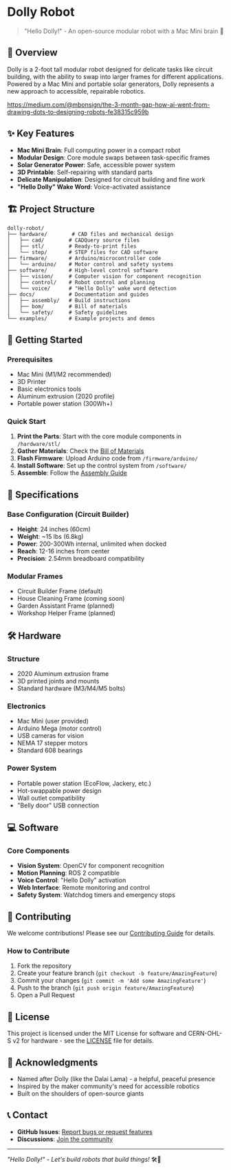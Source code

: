 # Dolly Robot

> "Hello Dolly!" - An open-source modular robot with a Mac Mini brain 🤖

## 🌟 Overview

Dolly is a 2-foot tall modular robot designed for delicate tasks like circuit building, with the ability to swap into larger frames for different applications. Powered by a Mac Mini and portable solar generators, Dolly represents a new approach to accessible, repairable robotics.

https://medium.com/@mbonsign/the-3-month-gap-how-ai-went-from-drawing-dots-to-designing-robots-fe38315c959b  

## ✨ Key Features

- **Mac Mini Brain**: Full computing power in a compact robot
- **Modular Design**: Core module swaps between task-specific frames
- **Solar Generator Power**: Safe, accessible power system
- **3D Printable**: Self-repairing with standard parts
- **Delicate Manipulation**: Designed for circuit building and fine work
- **"Hello Dolly" Wake Word**: Voice-activated assistance

## 🏗️ Project Structure

```
dolly-robot/
├── hardware/        # CAD files and mechanical design
│   ├── cad/        # CADQuery source files
│   ├── stl/        # Ready-to-print files
│   └── step/       # STEP files for CAD software
├── firmware/       # Arduino/microcontroller code
│   └── arduino/    # Motor control and safety systems
├── software/       # High-level control software
│   ├── vision/     # Computer vision for component recognition
│   ├── control/    # Robot control and planning
│   └── voice/      # "Hello Dolly" wake word detection
├── docs/           # Documentation and guides
│   ├── assembly/   # Build instructions
│   ├── bom/        # Bill of materials
│   └── safety/     # Safety guidelines
└── examples/       # Example projects and demos
```

## 🚀 Getting Started

### Prerequisites

- Mac Mini (M1/M2 recommended)
- 3D Printer
- Basic electronics tools
- Aluminum extrusion (2020 profile)
- Portable power station (300Wh+)

### Quick Start

1. **Print the Parts**: Start with the core module components in `/hardware/stl/`
2. **Gather Materials**: Check the [Bill of Materials](docs/bom/README.md)
3. **Flash Firmware**: Upload Arduino code from `/firmware/arduino/`
4. **Install Software**: Set up the control system from `/software/`
5. **Assemble**: Follow the [Assembly Guide](docs/assembly/README.md)

## 🤖 Specifications

### Base Configuration (Circuit Builder)
- **Height**: 24 inches (60cm)
- **Weight**: ~15 lbs (6.8kg)
- **Power**: 200-300Wh internal, unlimited when docked
- **Reach**: 12-16 inches from center
- **Precision**: 2.54mm breadboard compatibility

### Modular Frames
- Circuit Builder Frame (default)
- House Cleaning Frame (coming soon)
- Garden Assistant Frame (planned)
- Workshop Helper Frame (planned)

## 🛠️ Hardware

### Structure
- 2020 Aluminum extrusion frame
- 3D printed joints and mounts
- Standard hardware (M3/M4/M5 bolts)

### Electronics
- Mac Mini (user provided)
- Arduino Mega (motor control)
- USB cameras for vision
- NEMA 17 stepper motors
- Standard 608 bearings

### Power System
- Portable power station (EcoFlow, Jackery, etc.)
- Hot-swappable power design
- Wall outlet compatibility
- "Belly door" USB connection

## 💻 Software

### Core Components
- **Vision System**: OpenCV for component recognition
- **Motion Planning**: ROS 2 compatible
- **Voice Control**: "Hello Dolly" activation
- **Web Interface**: Remote monitoring and control
- **Safety System**: Watchdog timers and emergency stops

## 🤝 Contributing

We welcome contributions! Please see our [Contributing Guide](CONTRIBUTING.md) for details.

### How to Contribute
1. Fork the repository
2. Create your feature branch (`git checkout -b feature/AmazingFeature`)
3. Commit your changes (`git commit -m 'Add some AmazingFeature'`)
4. Push to the branch (`git push origin feature/AmazingFeature`)
5. Open a Pull Request

## 📜 License

This project is licensed under the MIT License for software and CERN-OHL-S v2 for hardware - see the [LICENSE](LICENSE) file for details.

## 🙏 Acknowledgments

- Named after Dolly (like the Dalai Lama) - a helpful, peaceful presence
- Inspired by the maker community's need for accessible robotics
- Built on the shoulders of open-source giants

## 📞 Contact

- **GitHub Issues**: [Report bugs or request features](https://github.com/yourusername/dolly-robot/issues)
- **Discussions**: [Join the community](https://github.com/yourusername/dolly-robot/discussions)

---

*"Hello Dolly!" - Let's build robots that build things!* 🛠️🤖
